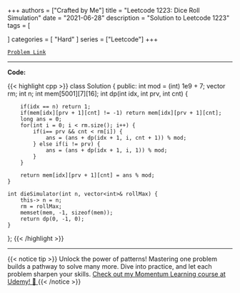 
+++
authors = ["Crafted by Me"]
title = "Leetcode 1223: Dice Roll Simulation"
date = "2021-06-28"
description = "Solution to Leetcode 1223"
tags = [
    
]
categories = [
    "Hard"
]
series = ["Leetcode"]
+++



[`Problem Link`](https://leetcode.com/problems/dice-roll-simulation/description/)

---

**Code:**

{{< highlight cpp >}}
class Solution {
public:
    int mod = (int) 1e9 + 7;
    vector<int> rm;
    int n;
    int mem[5001][7][16];
    int dp(int idx, int prv, int cnt) {
        
        if(idx == n) return 1;
        if(mem[idx][prv + 1][cnt] != -1) return mem[idx][prv + 1][cnt];
        long ans = 0;
        for(int i = 0; i < rm.size(); i++) {
            if(i== prv && cnt < rm[i]) {
                ans = (ans + dp(idx + 1, i, cnt + 1)) % mod;
            } else if(i != prv) {
                ans = (ans + dp(idx + 1, i, 1)) % mod;                
            }
        }

        return mem[idx][prv + 1][cnt] = ans % mod;
    }
    
    int dieSimulator(int n, vector<int>& rollMax) {
        this-> n = n;
        rm = rollMax;
        memset(mem, -1, sizeof(mem));
        return dp(0, -1, 0);
    }
};
{{< /highlight >}}


---


{{< notice tip >}}
Unlock the power of patterns! Mastering one problem builds a pathway to solve many more. Dive into practice, and let each problem sharpen your skills. [Check out my Momentum Learning course at Udemy! 🚀 ](https://www.udemy.com/course/algorithms-and-data-structures-in-cpp/)
{{< /notice >}}


